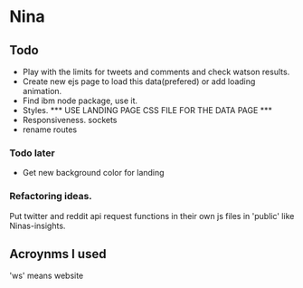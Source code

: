 # Nina


## Todo 
<!-- * Add submit button for text box -->
<!-- * Send text through the inputs and see if you get right output. use send. STILL NEED
TEXTAREA INPUT -->
<!-- * Get tweet data -->
<!-- * Get reddit data -->
<!-- * Make IBM API work -->
<!-- * Make reddit data work with IBM's API with the separate files. Probably will have to 'require' ibm code. -->
<!-- * put reddit/twitter routes/functions in separate files. test it. MOVE FILES TO HELPERS FOLDER -->
<!-- * For self text make sure the amount of words is 600. This will need to be done in client side code. ADD WORD COUNT. ADD LITTLE MESSAGE UNDER TEXTAREA SAYING 600 IS THE MINIMUM NEED BY THE API TO BE ACCURATE. -->
* Play with the limits for tweets and comments and check watson results.
* Create new ejs page to load this data(prefered) or add loading animation.
* Find ibm node package, use it.
* Styles. *** USE LANDING PAGE CSS FILE FOR THE DATA PAGE ***
* Responsiveness. sockets
* rename routes

### Todo later 
* Get new background color for landing
### Refactoring ideas.
Put twitter and reddit api request functions in their own js files in 'public' like Ninas-insights.

## Acroynms I used
'ws' means website